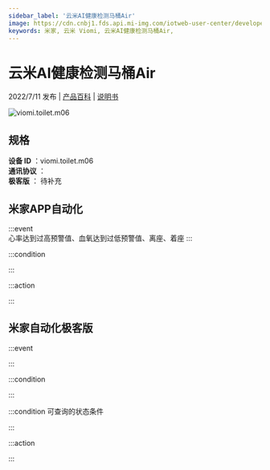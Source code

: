```yaml
---
sidebar_label: '云米AI健康检测马桶Air'
image: https://cdn.cnbj1.fds.api.mi-img.com/iotweb-user-center/developer_1679048030374D9UHXQYr.png?GalaxyAccessKeyId=AKVGLQWBOVIRQ3XLEW&Expires=9223372036854775807&Signature=XECMvdSksL16yCFMCdRdHLRuo+U=
keywords: 米家, 云米 Viomi, 云米AI健康检测马桶Air, 
---
```

# 云米AI健康检测马桶Air

2022/7/11 发布 | [产品百科](https://home.mi.com/webapp/content/baike/product/index.html?model=viomi.toilet.m06/) | [说明书](https://home.mi.com/views/introduction.html?model=viomi.toilet.m06&region=cn)

![viomi.toilet.m06](https://cdn.cnbj1.fds.api.mi-img.com/iotweb-user-center/developer_1679048030374D9UHXQYr.png?GalaxyAccessKeyId=AKVGLQWBOVIRQ3XLEW&Expires=9223372036854775807&Signature=XECMvdSksL16yCFMCdRdHLRuo+U=)

## 规格  
> 
**设备 ID** ：viomi.toilet.m06  
**通讯协议** ：  
**极客版**  ： 待补充 


## 米家APP自动化  

:::event  
心率达到过高预警值、血氧达到过低预警值、离座、着座
:::

:::condition  

:::

:::action   

:::

## 米家自动化极客版  

:::event  

:::

:::condition  

:::

:::condition 可查询的状态条件  

:::

:::action  

:::

        
